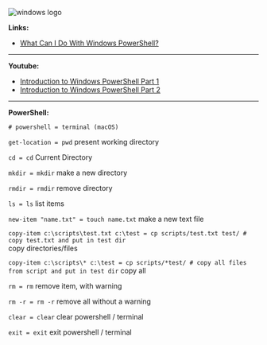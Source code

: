 ![windows logo](https://kironroy.github.io/windows.svg)

**Links:**

* [What Can I Do With Windows PowerShell?](https://technet.microsoft.com/en-us/library/5a761ad4-9a3e-4bd7-abe8-27bf7c54af36/)

***

**Youtube:**

* [Introduction to Windows PowerShell Part 1](https://www.youtube.com/watch?v=bEOq-S3veiA/)
* [Introduction to Windows PowerShell Part 2](https://www.youtube.com/watch?v=I8fyElEGo60/)

***
**PowerShell:**

```
# powershell = terminal (macOS)
```

```get-location = pwd``` present working directory

```cd = cd``` Current Directory

```mkdir = mkdir``` make a new directory

```rmdir = rmdir``` remove directory

```ls = ls``` list items

```new-item "name.txt" = touch name.txt``` make a new text file

```copy-item c:\scripts\test.txt c:\test = cp scripts/test.txt test/ # copy test.txt and put in test dir```   
copy directories/files

```copy-item c:\scripts\* c:\test = cp scripts/*test/ # copy all files from script and put in test dir```
copy all

```rm = rm``` remove item, with warning

```rm -r = rm -r``` remove all without a warning

```clear = clear``` clear powershell / terminal

```exit = exit``` exit powershell / terminal
